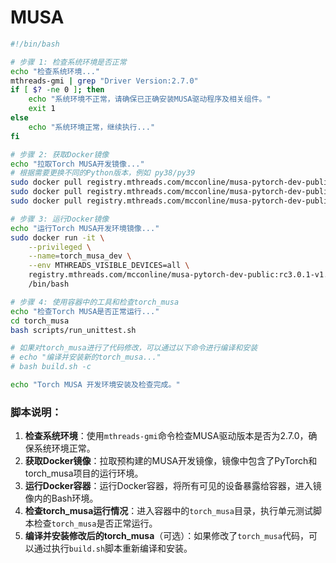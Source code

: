# MUSA

```bash
#!/bin/bash

# 步骤 1: 检查系统环境是否正常
echo "检查系统环境..."
mthreads-gmi | grep "Driver Version:2.7.0"
if [ $? -ne 0 ]; then
    echo "系统环境不正常，请确保已正确安装MUSA驱动程序及相关组件。"
    exit 1
else
    echo "系统环境正常，继续执行..."
fi

# 步骤 2: 获取Docker镜像
echo "拉取Torch MUSA开发镜像..."
# 根据需要更换不同的Python版本，例如 py38/py39
sudo docker pull registry.mthreads.com/mcconline/musa-pytorch-dev-public:rc3.0.1-v1.2.1-S4000-py310
sudo docker pull registry.mthreads.com/mcconline/musa-pytorch-dev-public:rc3.0.1-v1.2.1-S3000-py310
sudo docker pull registry.mthreads.com/mcconline/musa-pytorch-dev-public:rc3.0.1-v1.2.1-S80-py310

# 步骤 3: 运行Docker镜像
echo "运行Torch MUSA开发环境镜像..."
sudo docker run -it \
    --privileged \
    --name=torch_musa_dev \
    --env MTHREADS_VISIBLE_DEVICES=all \
    registry.mthreads.com/mcconline/musa-pytorch-dev-public:rc3.0.1-v1.2.1-S80-py310 \
    /bin/bash

# 步骤 4: 使用容器中的工具和检查torch_musa
echo "检查Torch MUSA是否正常运行..."
cd torch_musa
bash scripts/run_unittest.sh

# 如果对torch_musa进行了代码修改，可以通过以下命令进行编译和安装
# echo "编译并安装新的torch_musa..."
# bash build.sh -c

echo "Torch MUSA 开发环境安装及检查完成。"
```

### 脚本说明：
1. **检查系统环境**：使用`mthreads-gmi`命令检查MUSA驱动版本是否为2.7.0，确保系统环境正常。
2. **获取Docker镜像**：拉取预构建的MUSA开发镜像，镜像中包含了PyTorch和torch_musa项目的运行环境。
3. **运行Docker容器**：运行Docker容器，将所有可见的设备暴露给容器，进入镜像内的Bash环境。
4. **检查torch_musa运行情况**：进入容器中的`torch_musa`目录，执行单元测试脚本检查`torch_musa`是否正常运行。
5. **编译并安装修改后的torch_musa**（可选）：如果修改了`torch_musa`代码，可以通过执行`build.sh`脚本重新编译和安装。

